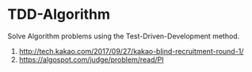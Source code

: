 # TDD-Algorithm
Solve Algorithm problems using the Test-Driven-Development method.

1. http://tech.kakao.com/2017/09/27/kakao-blind-recruitment-round-1/
2. https://algospot.com/judge/problem/read/PI
